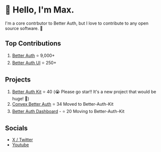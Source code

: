 # 👋 Hello, I'm Max.

I'm a core contrbutor to Better Auth, but I love to contribute to any open source software. 👀

## Top Contributions

1. [Better Auth](https://github.com/better-auth/better-auth) ⭐ 9,000+
2. [Better Auth UI](https://github.com/daveyplate/better-auth-ui) ⭐ 250+

## Projects

1. [Better Auth Kit](https://github.com/ping-maxwell/better-auth-kit) ⭐ 40                   (😭 Please go star!! It's a new project that would be huge! 🙏)
2. [Convex Better Auth](https://github.com/ping-maxwell/convex-better-auth) ⭐ 34             Moved to Better-Auth-Kit
3. [Better Auth Dashboard](https://github.com/ping-maxwell/better-auth-dashboard) - ⭐ 20     Moving to Better-Auth-Kit

## Socials

* [X / Twitter](https://x.com/PingStruggles)
* [Youtube](https://www.youtube.com/@Maxwell-Chen)
